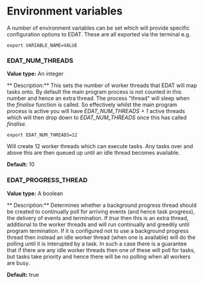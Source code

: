 # Environment variables

A number of environment variables can be set which will provide specific configuration options to EDAT. These are all exported via the terminal e.g.

```
export VARIABLE_NAME=VALUE
```

### EDAT_NUM_THREADS

**Value type:** An integer

** Description:** This sets the number of worker threads that EDAT will map tasks onto. By default the main program process is not counted in this number and hence an extra thread. The process "thread" will sleep when the *finalise* function is called. So effectively whilst the main program process is active you will have *EDAT_NUM_THREADS + 1* active threads which will then drop down to *EDAT_NUM_THREADS* once this has called *finalise*. 

```
export EDAT_NUM_THREADS=12
```

Will create 12 worker threads which can execute tasks. Any tasks over and above this are then queued up until an idle thread becomes available.

**Default:** 10

### EDAT_PROGRESS_THREAD

**Value type:** A boolean

** Description:** Determines whether a background progress thread should be created to continually poll for arriving events (and hence task progress), the delivery of events and termination. If *true* then this is an extra thread, additional to the worker threads and will run continually and greedily until program termination. If it is configured not to use a background progress thread then instead an idle worker thread (when one is available) will do the polling until it is interupted by a task. In such a case there is a guarantee that if there are any idle worker threads then one of these will poll for tasks, but tasks take priority and hence there will be no polling when all workers are busy.

**Default:** true